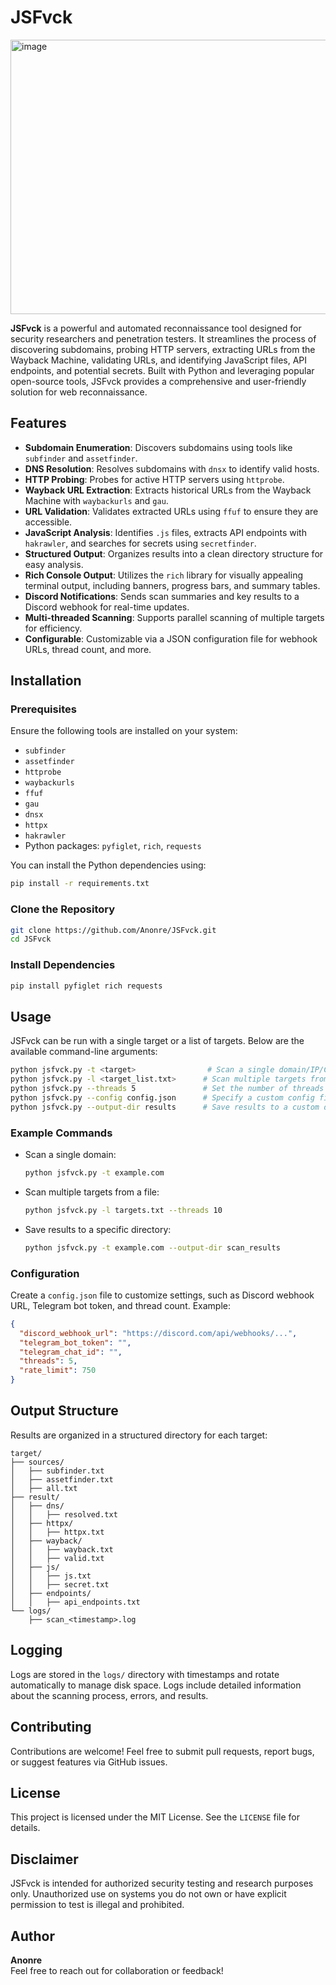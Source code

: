 # JSFvck

<img width="859" height="439" alt="image" src="https://github.com/user-attachments/assets/c37a23dd-06f5-4f8b-8e77-9d313b9b4645" />


**JSFvck** is a powerful and automated reconnaissance tool designed for security researchers and penetration testers. It streamlines the process of discovering subdomains, probing HTTP servers, extracting URLs from the Wayback Machine, validating URLs, and identifying JavaScript files, API endpoints, and potential secrets. Built with Python and leveraging popular open-source tools, JSFvck provides a comprehensive and user-friendly solution for web reconnaissance.

## Features

- **Subdomain Enumeration**: Discovers subdomains using tools like `subfinder` and `assetfinder`.
- **DNS Resolution**: Resolves subdomains with `dnsx` to identify valid hosts.
- **HTTP Probing**: Probes for active HTTP servers using `httprobe`.
- **Wayback URL Extraction**: Extracts historical URLs from the Wayback Machine with `waybackurls` and `gau`.
- **URL Validation**: Validates extracted URLs using `ffuf` to ensure they are accessible.
- **JavaScript Analysis**: Identifies `.js` files, extracts API endpoints with `hakrawler`, and searches for secrets using `secretfinder`.
- **Structured Output**: Organizes results into a clean directory structure for easy analysis.
- **Rich Console Output**: Utilizes the `rich` library for visually appealing terminal output, including banners, progress bars, and summary tables.
- **Discord Notifications**: Sends scan summaries and key results to a Discord webhook for real-time updates.
- **Multi-threaded Scanning**: Supports parallel scanning of multiple targets for efficiency.
- **Configurable**: Customizable via a JSON configuration file for webhook URLs, thread count, and more.

## Installation

### Prerequisites
Ensure the following tools are installed on your system:
- `subfinder`
- `assetfinder`
- `httprobe`
- `waybackurls`
- `ffuf`
- `gau`
- `dnsx`
- `httpx`
- `hakrawler`
- Python packages: `pyfiglet`, `rich`, `requests`

You can install the Python dependencies using:
```bash
pip install -r requirements.txt
```

### Clone the Repository
```bash
git clone https://github.com/Anonre/JSFvck.git
cd JSFvck
```

### Install Dependencies
```bash
pip install pyfiglet rich requests
```

## Usage

JSFvck can be run with a single target or a list of targets. Below are the available command-line arguments:

```bash
python jsfvck.py -t <target>                # Scan a single domain/IP/CIDR
python jsfvck.py -l <target_list.txt>      # Scan multiple targets from a file
python jsfvck.py --threads 5               # Set the number of threads (default: 5)
python jsfvck.py --config config.json      # Specify a custom config file
python jsfvck.py --output-dir results      # Save results to a custom directory
```

### Example Commands
- Scan a single domain:
  ```bash
  python jsfvck.py -t example.com
  ```

- Scan multiple targets from a file:
  ```bash
  python jsfvck.py -l targets.txt --threads 10
  ```

- Save results to a specific directory:
  ```bash
  python jsfvck.py -t example.com --output-dir scan_results
  ```

### Configuration
Create a `config.json` file to customize settings, such as Discord webhook URL, Telegram bot token, and thread count. Example:

```json
{
  "discord_webhook_url": "https://discord.com/api/webhooks/...",
  "telegram_bot_token": "",
  "telegram_chat_id": "",
  "threads": 5,
  "rate_limit": 750
}
```

## Output Structure
Results are organized in a structured directory for each target:
```
target/
├── sources/
│   ├── subfinder.txt
│   ├── assetfinder.txt
│   ├── all.txt
├── result/
│   ├── dns/
│   │   ├── resolved.txt
│   ├── httpx/
│   │   ├── httpx.txt
│   ├── wayback/
│   │   ├── wayback.txt
│   │   ├── valid.txt
│   ├── js/
│   │   ├── js.txt
│   │   ├── secret.txt
│   ├── endpoints/
│   │   ├── api_endpoints.txt
└── logs/
    ├── scan_<timestamp>.log
```

## Logging
Logs are stored in the `logs/` directory with timestamps and rotate automatically to manage disk space. Logs include detailed information about the scanning process, errors, and results.

## Contributing
Contributions are welcome! Feel free to submit pull requests, report bugs, or suggest features via GitHub issues.

## License
This project is licensed under the MIT License. See the `LICENSE` file for details.

## Disclaimer
JSFvck is intended for authorized security testing and research purposes only. Unauthorized use on systems you do not own or have explicit permission to test is illegal and prohibited.

## Author
**Anonre**  
Feel free to reach out for collaboration or feedback!
